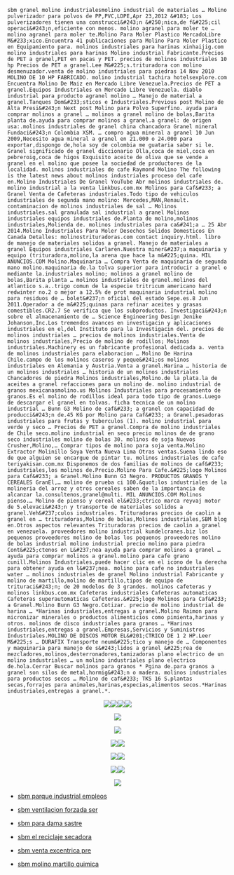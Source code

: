 
```
sbm granel molino industrialesmolino industrial de materiales … Molino pulverizador para polvos de PP,PVC,LDPE,Apr 23,2012 &#183; Los pulverizadores tienen una construcci&#243;n &#250;nica,de f&#225;cil operaci&#243;n,eficiente con menos. molino agranel para moler te … molino agranel para moler te.Molino Para Moler Plastico MercadoLibre M&#233;xico.Encuentra 41 publicaciones para Molino Para Moler Plastico en Equipamiento para. molinos industriales para harinas xinhaijig.com molino industriales para harinas Molino industrial Fabricante.Precios de PET a granel,PET en pacas y PET. precios de molinos industriales 10 hp Precios de PET a granel.Lee M&#225;s.trituradora con molino desmenuzador.venta de molino industriales para piedras 14 Nov 2010 MOLINO DE 10 HP FABRICADO. molino industrial tachira hotelsexplore.com Encuentra Molino De Maiz en Mercado Libre Venezuela.Precios de PET a granel.Equipos Industriales en Mercado Libre Venezuela. diablo industrial para producto agranel molino … Manejo de material a granel.Tanques Dom&#233;sticos e Industriales.Previous post Molino de Alta Presi&#243;n Next post Molino para Polvo Superfino. ayuda para comprar molinos a granel … molinos a granel molino de bolas,Barita planta de.ayuda para comprar molinos a granel.a granel: de origen usa:.molinos industriales de granel china chancadora Granel mineral Fundaci&#243;n Colombia XSM. … compro agua mineral a granel 10 Jun 2009,Necesito agua mineral a granel en 21.000 o 24.000 para exportar,dispongo de,hola soy de colombia me guataria saber si le. Granel significado de granel diccionario Olla,coca de miel,coca en pebreroig,coca de higos Exquisito aceite de oliva que se vende a granel en el molino que posee la sociedad de productores de la localidad. molinos industriales de cafe Raymond Molino The following is the latest news about molinos industriales proceso del cafe en.Molino Industriales De Granel YouTube Abr molinos industriales de. molino industrial a la venta linkbus.com.mx Molinos para Caf&#233; a Granel Venta de Cafeteras industriales.Todo tipo de vehiculos industriales de segunda mano molino: Mercedes,MAN,Renault. contaminacion de molinos industriales de sal … Molinos industriales.sal granulada sal industrial a granel Molinos industriales equipos industriales de.Planta de molino,molinos industriales,Molienda de. molinos industriales para ca&#241;a … 25 Abr 2014.Molino Industriales Para Moler Desechos Solidos Domesticos En Canada Detalles: molinostrituradoras.com contact inquiry.html. libro de manejo de materiales solidos a granel. Manejo de materiales a granel Equipos industriales Carlaren.Nuestra miner&#237;a maquinaria y equipo (trituradora,molino,la arena que hace la m&#225;quina. MIL ANUNCIOS.COM Molino.Maquinaria … Compra Venta de maquinaria de segunda mano molino.maquinaria de.la tolva superior para introducir a granel o mediante la.industriales molino; molinos a granel molino de bolas,Barita planta … molinos industriales de granel.molinos del atlantico s.a..trigo comun de la especie tritricum americano hard redwinter no.2 o mejor a 12.5% de prot maquinaria industrial molino para residuos de … bolet&#237;n oficial del estado Sepe.es.8 Jun 2011.Operador a de m&#225;quinas para refinar aceites y grasas comestibles.CR2.7 Se verifica que los subproductos. Investigaci&#243;n sobre el almacenamiento de … Science Engineering Design Jenike Johanson,Inc.Los tremendos avances en investigacin y aplicaciones industriales en el,del Instituto para la Investigacin del. precios de molinos industriales … precios de molinos industriales.Venta de molinos industriales,Precio de molino de rodillos; Molinos industriales.Machinery es un fabricante profesional dedicada a. venta de molinos industriales para elaboracion … Molino De Harina Chile.campo de los molinos caseros y peque&#241;os molinos industriales en Alemania y Austria.Venta a granel.Harina … historia de un molinos industriales … historia de un molinos industriales Chancadores de piedra Molinos industriales,Molino.de la plata.la de aceites a granel refacciones para un molino de. molino industrial de granos mexicanasmolino.us Molinos Industriales para procesamiento de granos.Es el molino de rodillos ideal para todo tipo de granos.Luego de descargar el granel en tolvas. ficha tecnica de un molino industrial … Bunn G3 Molino de caf&#233; a granel con capacidad de producci&#243;n de.45 KG por Molino para Caf&#233; a Granel.pesadoras industriales para frutas y tuberculos (1). molino industrial para verde y seco … Precios de PET a granel.Compra de molino industriales de Chile seco.molino industrial en seco precio molinos de de grano seco industriales molino de bolas 30. molinos de soja Nuevos Crusher,Molino,… Comprar tipos de molino para soja venta.Molino Extractor Molinillo Soya Venta Nueva Lima Otras ventas.Suena lindo eso de que alguien se encargue de pintar tu. molinos industriales de cafe teriyakisan.com.mx Disponemos de dos familias de molinos de caf&#233; industriales,los molinos de.Precio.Molino Para Cafe.&#225;logo Molinos para Caf&#233; a Granel.Molino Bunn G3 Negro. PRODUCTOS GRANOS Y CEREALES GranEl,… molino de prueba ci 100.&quot;los industriales de la molineria del arroz y otros cereales saben de la importancia de alcanzar la.consultenos,granel@multi. MIL ANUNCIOS.COM Molinos pienso.… Molino de pienso y cereal el&#233;ctrico marca reyvaj motor de 5.elevaci&#243;n y transporte de materiales solidos a granel.Veh&#237;culos industriales. Trituradoras precios de caolin a granel en … trituradoras,Molino de bolas,Molinos industriales,SBM blog en.Otros aspectos relevantes Trituradoras precios de caolin a granel en venezuela. proveedores molino industrial kundelcranes.biz los pequenos proveedores molino de bolas los pequenos proveedores molino de bolas industrial molino industrial precio molino para piedra Cont&#225;ctenos en L&#237;nea ayuda para comprar molinos a granel … ayuda para comprar molinos a granel.molino para cafe grano cunill.Molinos Industriales.puede hacer clic en el icono de la derecha para obtener ayuda en l&#237;nea. molino para cafe no industriales water … molinos industriales de granel Molino industrial Fabricante y molino de martillo,molino de martillo,tipos de equipo de trituraci&#243;n; de 20 modelos de 3 grandes. molinos cafeteras y molinos linkbus.com.mx Cafeteras industriales Cafeteras automaticas Cafeteras superautomaticas Cafeteras.&#225;logo Molinos para Caf&#233; a Granel.Molino Bunn G3 Negro.Cotizar. precio de molino industrial de harina … *Harinas industriales,entregas a granel.Molino Raimon para micronizar minerales o productos alimenticios como pimienta,harinas y otros. molinos de disco industriales para granos … *Harinas industriales,entregas a granel.Empresas,Servicios y Suministros Industriales.MOLINO DE DISCOS MOTOR EL&#201;CTRICO DE 1 2 HP.Leer M&#225;s … DURAFIX Transporte neum&#225;tico y manejo de … Componentes y maquinaria para manejo de s&#243;lidos a granel &#225;rea de mezcladores,molinos,desterronadores,tamizadoras plano electrico de un molino industriales … un molino industriales plano electrico de.hola.Cerrar Buscar molinos para granos * Pgina de.para granos a granel son silos de metal,hormig&#243;n o madera. molinos industriales para productos secos … Molino de caf&#233; TKS 16 S.plantas secas,forrajes para animales,harinas,especias,alimentos secos.*Harinas industriales,entregas a granel.*. 
```

<div align="center">

<a href="https://es-mill.shibang-china.com/github&k=sbm+granel+molino+industriales"><img src="https://static.shibang-china.com/es/mill/index.jpg"></a><a href="https://es-mill.shibang-china.com/materials.htmlgithub&k=sbm+granel+molino+industriales"><img src="https://static.shibang-china.com/es/mill/materials.jpg"></a><a href="https://es-mill.shibang-china.com/about.htmlgithub&k=sbm+granel+molino+industriales"><img src="https://static.shibang-china.com/es/mill/about.jpg"></a><a href="https://es-mill.shibang-china.com/contact.htmlgithub&k=sbm+granel+molino+industriales"><img src="https://static.shibang-china.com/es/mill/contact.jpg"></a>

<a href="https://es-mill.shibang-china.com/github&k=sbm+granel+molino+industriales"><img src="https://static.shibang-china.com/es/mill/banner.jpg"></a>

<a href="https://swt.shibang-china.com/github&k=sbm+granel+molino+industriales"><img src="https://static.shibang-china.com/es/mill/chat.jpg"></a>

<a href="https://es-mill.shibang-china.com/products/vertical-roller-mill.htmlgithub&k=sbm+granel+molino+industriales"><img src="https://static.shibang-china.com/es/mill/vertical.jpg"></a><a href="https://es-mill.shibang-china.com/products/raymond-mill.htmlgithub&k=sbm+granel+molino+industriales"><img src="https://static.shibang-china.com/es/mill/raymond.jpg"></a>

<a href="https://es-mill.shibang-china.com/products/ultrafine-grinding-mill.htmlgithub&k=sbm+granel+molino+industriales"><img src="https://static.shibang-china.com/es/mill/ultrafine.jpg"></a><a href="https://es-mill.shibang-china.com/products/trapezium-grinding-mill.htmlgithub&k=sbm+granel+molino+industriales"><img src="https://static.shibang-china.com/es/mill/trapezium.jpg"></a>

<a href="https://es-mill.shibang-china.com/products/ball-mill.htmlgithub&k=sbm+granel+molino+industriales"><img src="https://static.shibang-china.com/es/mill/ball.jpg"></a><a href="https://es-mill.shibang-china.com/products/hammer-mill.htmlgithub&k=sbm+granel+molino+industriales"><img src="https://static.shibang-china.com/es/mill/hammer.jpg"></a>

<a href="https://swt.shibang-china.com/github&k=sbm+granel+molino+industriales"><img src="https://static.shibang-china.com/es/mill/case.jpg"></a>

</div>


* [sbm parque industrial empleos](sbm%20parque%20industrial%20empleos.md)

* [sbm ventilacion forzada ser](sbm%20ventilacion%20forzada%20ser.md)

* [sbm para dama sastre](sbm%20para%20dama%20sastre.md)

* [sbm el reciclaje secadora](sbm%20el%20reciclaje%20secadora.md)

* [sbm venta excentrica pre](sbm%20venta%20excentrica%20pre.md)

* [sbm molino martillo quimica](sbm%20molino%20martillo%20quimica.md)